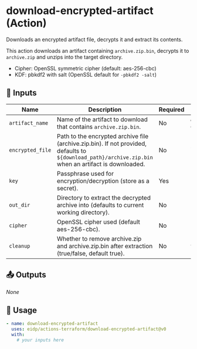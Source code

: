 <!-- NOTE: This file's contents are automatically generated. Do not edit manually. -->
# download-encrypted-artifact (Action)

Downloads an encrypted artifact file, decrypts it and extract its contents.

This action downloads an artifact containing `archive.zip.bin`, decrypts it to `archive.zip` and unzips into the target directory.
- Cipher: OpenSSL symmetric cipher (default: aes-256-cbc)
- KDF: pbkdf2 with salt (OpenSSL default for `-pbkdf2 -salt`)

## 🔧 Inputs

|      Name      |                                                                     Description                                                                     |Required|       Default      |
|----------------|-----------------------------------------------------------------------------------------------------------------------------------------------------|--------|--------------------|
| `artifact_name`|                                          Name of the artifact to download that contains `archive.zip.bin`.                                          |   No   |`encrypted-artifact`|
|`encrypted_file`|Path to the encrypted archive file (archive.zip.bin). If not provided, defaults to `${download_path}/archive.zip.bin` when an artifact is downloaded.|   No   |         ``         |
|      `key`     |                                            Passphrase used for encryption/decryption (store as a secret).                                           |   Yes  |                    |
|    `out_dir`   |                               Directory to extract the decrypted archive into (defaults to current working directory).                              |   No   |         `.`        |
|    `cipher`    |                                                      OpenSSL cipher used (default aes-256-cbc).                                                     |   No   |                    |
|    `cleanup`   |                            Whether to remove archive.zip and archive.zip.bin after extraction (true/false, default true).                           |   No   |       `true`       |

## 📤 Outputs

_None_

## 🚀 Usage

```yaml
- name: download-encrypted-artifact
  uses: eidp/actions-terraform/download-encrypted-artifact@v0
  with:
    # your inputs here
```
